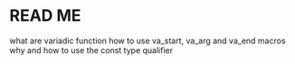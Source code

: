 # READ ME
what are variadic function
how to use va_start, va_arg and va_end macros
why and how to use the const type qualifier
